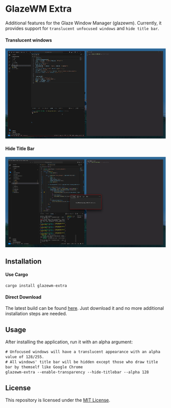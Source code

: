 # GlazeWM Extra

Additional features for the Glaze Window Manager (glazewm). 
Currently, it provides support for `translucent unfocused windows` and `hide title bar`.

#### Translucent windows
![transparency](assets/transparency.gif)

#### Hide Title Bar
![hide_titlebar](assets/hide_titlebar.png)

## Installation
#### Use Cargo
```shell
cargo install glazewm-extra
```
#### Direct Download
The latest build can be found [here](https://github.com/ptazithos/glazewm-extra/releases/). Just download it and no more additional installation steps are needed.

## Usage

After installing the application, run it with an alpha argument:
```shell
# Unfocused windows will have a translucent appearance with an alpha value of 128/255.
# All windows' title bar will be hidden except those who draw title bar by themself like Google Chrome
glazewm-extra --enable-transparency --hide-titlebar --alpha 128
```

## License

This repository is licensed under the [MIT License](LICENSE).


